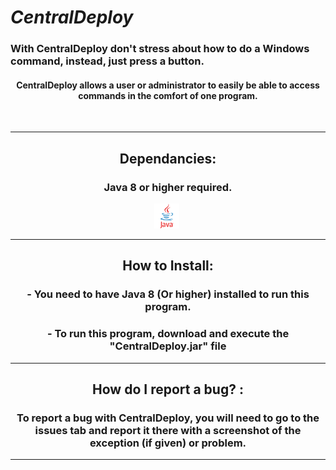 # *CentralDeploy*
### <h3>With CentralDeploy don't stress about how to do a Windows command, instead, just press a button.</h3>
<div id="infoslogan" align="center">
<h4>CentralDeploy allows a user or administrator to easily be able to access commands in the comfort of one program.</h4>

</div>
 <div id="info" align="center">
<img src="https://komarev.com/ghpvc/?username=ISlip3890DevelopmentToolsCentralDeploy&style=flat-square&color=blue" alt=""/> 
</div>

---
<div id="dependancies" align="center">

<h2>Dependancies:</h2>

 <h3>Java 8 or higher required.</h3>
 <img src="https://github.com/devicons/devicon/blob/master/icons/java/java-original-wordmark.svg" title="Java" alt="Java" width="40" height="40"/>&nbsp;
 </div>
 
 ---
 
 <div id="installation" align="center">

<h2>How to Install:</h2>

 <h3>- You need to have Java 8 (Or higher) installed to run this program.</h3>
 <h3>- To run this program, download and execute the "CentralDeploy.jar" file</h3>
 </div>
 
---

 <div id="rpbug" align="center">

<h2>How do I report a bug? :</h2>

 <h3>To report a bug with CentralDeploy, you will need to go to the issues tab and report it there with a screenshot of the exception (if given) or problem.</h3>
 </div>
 
 ---
